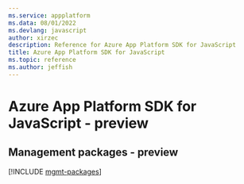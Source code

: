 ```yaml
---
ms.service: appplatform
ms.data: 08/01/2022
ms.devlang: javascript
author: xirzec
description: Reference for Azure App Platform SDK for JavaScript
title: Azure App Platform SDK for JavaScript
ms.topic: reference
ms.author: jeffish
---
```

# Azure App Platform SDK for JavaScript - preview

## Management packages - preview
[!INCLUDE [mgmt-packages](app-platform-mgmt-index.md)]